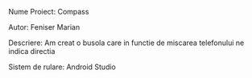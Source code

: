 Nume Proiect: Compass

Autor: Feniser Marian

Descriere: Am creat o busola  care in functie de miscarea telefonului ne indica directia

Sistem de rulare: Android Studio 

